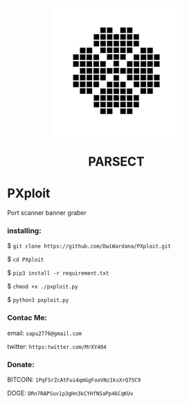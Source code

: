<p align="center">
  <img src="https://raw.githubusercontent.com/DwiWardana/PXploit/master/parsect-logo/2019-07.v1-parsect-logo-black-mini.png"/>
</p>
<h1 align="center">
  PARSECT
</h1>

# PXploit
Port scanner banner graber

### installing:
$ `git clone https://github.com/DwiWardana/PXploit.git`

$ `cd PXploit`

$ `pip3 install -r requirement.txt`

$ `chmod +x ./pxploit.py`

$ `python3 pxploit.py`

### Contac Me:
email: `sapu2776@gmail.com`

twitter: `https:twitter.com/MrXY404`

### Donate:
BITCOIN: `1PqFSrZcAtFui4qmGgFooVNz1ksXrQ75C9`

DOGE: `DRn7RAPSuv1p3gHn3kCYHfN5aPp46CqKUv`
